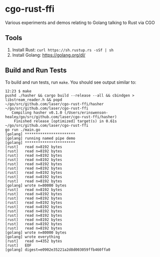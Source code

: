# cgo-rust-ffi

Various experiments and demos relating to Golang talking to Rust via CGO

## Tools

1. Install Rust: `curl https://sh.rustup.rs -sSf | sh`
1. Install Golang: https://golang.org/dl/

## Build and Run Tests

To build and run tests, run `make`. You should see output similar to:

```shell
12:23 $ make
pushd ./hasher && cargo build --release --all && cbindgen > libstream_reader.h && popd
~/go/src/github.com/laser/cgo-rust-ffi/hasher ~/go/src/github.com/laser/cgo-rust-ffi
   Compiling hasher v0.1.0 (/Users/erinswenson-healey/go/src/github.com/laser/cgo-rust-ffi/hasher)
    Finished release [optimized] target(s) in 0.61s
~/go/src/github.com/laser/cgo-rust-ffi
go run ./main.go
[golang] ***********************
[golang] running named pipe demo
[golang] ***********************
[rust]   read n=8192 bytes
[rust]   read n=8192 bytes
[rust]   read n=8192 bytes
[rust]   read n=8192 bytes
[rust]   read n=8192 bytes
[rust]   read n=8192 bytes
[rust]   read n=8192 bytes
[rust]   read n=8192 bytes
[rust]   read n=8192 bytes
[golang] wrote n=80000 bytes
[rust]   read n=8192 bytes
[rust]   read n=8192 bytes
[rust]   read n=8192 bytes
[rust]   read n=8192 bytes
[rust]   read n=8192 bytes
[rust]   read n=8192 bytes
[rust]   read n=8192 bytes
[rust]   read n=8192 bytes
[rust]   read n=8192 bytes
[rust]   read n=8192 bytes
[golang] wrote n=80000 bytes
[golang] wrote everything
[rust]   read n=4352 bytes
[rust]   EOF
[golang] digest=e0902e35221a2d8d003059ffb460ffa0
```
